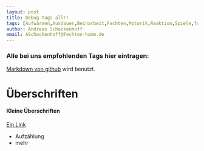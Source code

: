 ```yaml
---
layout: post
title: Debug Tags all!!
tags: [Aufwärmen,Ausdauer,Beinarbeit,Fechten,Motorik,Reaktion,Spiele,fechten,TRP,zuHause,Spiel_testen,Spiele_beliebt,Outdoor,Checkliste]
author: Andreas Schockenhoff
email: ASchockenhoff@fechten-hamm.de
---
```


### Alle bei uns empfohlenden Tags hier eintragen:
[Markdown von github](https://guides.github.com/features/mastering-markdown/) wird benutzt.

# Überschriften
#### Kleine Überschriften

[Ein Link](http://fechten-hamm.de)

* Aufzählung
* mehr